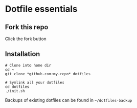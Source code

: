 # Dotfile essentials

## Fork this repo

Click the fork button

## Installation

```
# Clone into home dir
cd ~
git clone *github.com:my-repo* dotfiles

# Symlink all your dotfiles
cd dotfiles
./init.sh
```

Backups of existing dotfiles can be found in `~/dotfiles-backup`
